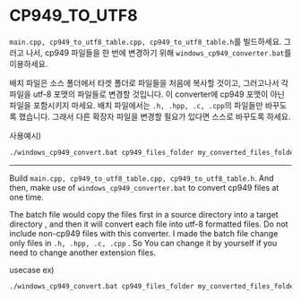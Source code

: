 # CP949_TO_UTF8

`main.cpp, cp949_to_utf8_table.cpp, cp949_to_utf8_table.h`를 빌드하세요. 그러고 나서, cp949 파일들을 한 번에 변경하기 위해 `windows_cp949_converter.bat`를 이용하세요.

배치 파일은 소스 폴더에서 타겟 폴더로 파일들을 처음에 복사할 것이고, 그러고나서 각 파일을 utf-8 포맷의 파일들로 변경할 것입니다. 이 converter에 cp949 포맷이 아닌 파일을 포함시키지 마세요. 배치 파일에서는 `.h, .hpp, .c, .cpp`의 파일들만 바꾸도록 했습니다. 그래서 다른 확장자 파일을 변경할 필요가 있다면 스스로 바꾸도록 하세요.

사용예시)

```bash
./windows_cp949_convert.bat cp949_files_folder my_converted_files_folder converter.exe
```



---

Build `main.cpp, cp949_to_utf8_table.cpp, cp949_to_utf8_table.h`. And then, make use of `windows_cp949_converter.bat` to convert cp949 files at one time.

The batch file would copy the files first in a source directory into a target directory , and then it will convert each file into utf-8 formatted files. Do not include non-cp949 files with this converter. I made the batch file change only files in `.h, .hpp, .c, .cpp` . So You can change it by yourself if you need to change another extension files. 

usecase ex) 

```bash
./windows_cp949_convert.bat cp949_files_folder my_converted_files_folder converter.exe
```


